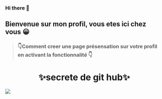 ### Hi there 👋

<!--
**RISMOO/RISMOO** is a ✨ _special_ ✨ repository because its `README.md` (this file) appears on your GitHub profile.

Here are some ideas to get you started:

- 🔭 I’m currently working on ...
- 🌱 I’m currently learning ...
- 👯 I’m looking to collaborate on ...
- 🤔 I’m looking for help with ...
- 💬 Ask me about ...
- 📫 How to reach me: ...
- 😄 Pronouns: ...
- ⚡ Fun fact: ...
-->
## Bienvenue sur mon profil, vous etes ici chez vous 😀
> ### 👇Comment creer une page présensation sur votre profil en activant la fonctionnalité 👇
<h1 align="center"> ✨secrete de git hub✨</h1>

 ![](https://media.giphy.com/media/QvSqKdU7PCRTaKQkNX/giphy.gif)
